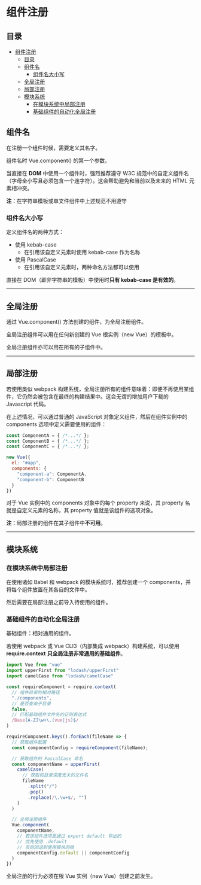 # 组件注册

## 目录

- [组件注册](#组件注册)
  - [目录](#目录)
  - [组件名](#组件名)
    - [组件名大小写](#组件名大小写)
  - [全局注册](#全局注册)
  - [局部注册](#局部注册)
  - [模块系统](#模块系统)
    - [在模块系统中局部注册](#在模块系统中局部注册)
    - [基础组件的自动化全局注册](#基础组件的自动化全局注册)

## 组件名

在注册一个组件时候，需要定义其名字。

组件名时 Vue.component() 的第一个参数。

当直接在 **DOM** 中使用一个组件时，强烈推荐遵守 W3C 规范中的自定义组件名（字母全小写且必须包含一个连字符）。这会帮助避免和当前以及未来的 HTML 元素相冲突。

**注**：在字符串模板或单文件组件中上述规范不用遵守

### 组件名大小写

定义组件名的两种方式：

- 使用 kebab-case
  - 在引用该自定义元素时使用 kebab-case 作为名称
- 使用 PascalCase
  - 在引用该自定义元素时，两种命名方法都可以使用
  
直接在 DOM（即非字符串的模板）中使用时**只有 kebab-case 是有效的**。

---

## 全局注册

通过 Vue.component() 方法创建的组件，为全局注册组件。

全局注册组件可以用在任何新创建的 Vue 根实例（new Vue）的模板中。

全局注册组件亦可以用在所有的子组件中。

---

## 局部注册

若使用类似 webpack 构建系统，全局注册所有的组件意味着：即便不再使用某组件，它仍然会被包含在最终的构建结果中。这会无谓的增加用户下载的 Javascript 代码。

在上述情况，可以通过普通的 JavaScript 对象定义组件，然后在组件实例中的 components 选项中定义需要使用的组件：

```js
const ComponentA = { /*...*/ };
const ComponentB = { /*...*/ };
const ComponentC = { /*...*/ };

new Vue({
  el: "#app",
  components: {
    "component-a": ComponentA,
    "component-b": ComponentB
  }
})
```

对于 Vue 实例中的 components 对象中的每个 property 来说，其 property 名就是自定义元素的名称，其 property 值就是该组件的选项对象。

**注**：局部注册的组件在其子组件中**不可用**。

---

## 模块系统

### 在模块系统中局部注册

在使用诸如 Babel 和 webpack 的模块系统时，推荐创建一个 components，并将每个组件放置在其各自的文件中。

然后需要在局部注册之前导入待使用的组件。

### 基础组件的自动化全局注册

基础组件：相对通用的组件。

若使用 webpack 或 Vue CLI3（内部集成 webpack）构建系统，可以使用 **require.context** **只全局注册非常通用的基础组件**。

```js
import Vue from "vue"
import upperFirst from "lodash/upperFirst"
import camelCase from "lodash/camelCase"

const requireComponent = require.context(
  // 组件目录的相对路径
  "./components",
  // 是否查询子目录
  false,
  // 匹配基础组件文件名的正则表达式
  /Base[A-Z]\w+\.(vue|js)$/
)

requireComponent.keys().forEach(fileName => {
  // 获取组件配置
  const componentConfig = requireComponent(fileName);

  // 获取组件的 PascalCase 命名
  const componentName = upperFirst(
    camelCase(
      // 获取和目录深度无关的文件名
      fileName
        .split("/")
        .pop()
        .replace(/\.\w+$/, "")
    )
  )

  // 全局注册组件
  Vue.component(
    componentName,
    // 若该组件选项是通过 export default 导出的
    // 优先使用 .default
    // 否则回退到使用模块的根
    componentConfig.default || componentConfig
  )
})
```

全局注册的行为必须在根 Vue 实例（new Vue）创建之前发生。
